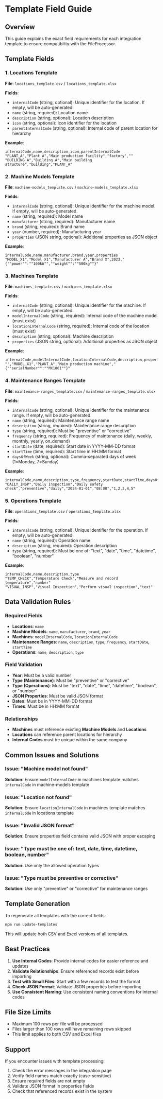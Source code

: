 # Template Field Guide

## Overview

This guide explains the exact field requirements for each integration template to ensure compatibility with the FileProcessor.

## Template Fields

### 1. Locations Template

**File**: `locations_template.csv` / `locations_template.xlsx`

**Fields**:
- `internalCode` (string, optional): Unique identifier for the location. If empty, will be auto-generated.
- `name` (string, required): Location name
- `description` (string, optional): Location description
- `icon` (string, optional): Icon identifier for the location
- `parentInternalCode` (string, optional): Internal code of parent location for hierarchy

**Example**:
```csv
internalCode,name,description,icon,parentInternalCode
"PLANT_A","Plant A","Main production facility","factory",""
"BUILDING_A","Building A","Main building structure","building","PLANT_A"
```

### 2. Machine Models Template

**File**: `machine-models_template.csv` / `machine-models_template.xlsx`

**Fields**:
- `internalCode` (string, optional): Unique identifier for the machine model. If empty, will be auto-generated.
- `name` (string, required): Model name
- `manufacturer` (string, required): Manufacturer name
- `brand` (string, required): Brand name
- `year` (number, required): Manufacturing year
- `properties` (JSON string, optional): Additional properties as JSON object

**Example**:
```csv
internalCode,name,manufacturer,brand,year,properties
"MODEL_X1","Model X1","Manufacturer A","Brand X",2023,"{""power"":""100kW"",""weight"":""500kg""}"
```

### 3. Machines Template

**File**: `machines_template.csv` / `machines_template.xlsx`

**Fields**:
- `internalCode` (string, optional): Unique identifier for the machine. If empty, will be auto-generated.
- `modelInternalCode` (string, required): Internal code of the machine model (must exist)
- `locationInternalCode` (string, required): Internal code of the location (must exist)
- `description` (string, optional): Machine description
- `properties` (JSON string, optional): Additional properties as JSON object

**Example**:
```csv
internalCode,modelInternalCode,locationInternalCode,description,properties
"","MODEL_X1","PLANT_A","Main production machine","{""serialNumber"":""MX1001""}"
```

### 4. Maintenance Ranges Template

**File**: `maintenance-ranges_template.csv` / `maintenance-ranges_template.xlsx`

**Fields**:
- `internalCode` (string, optional): Unique identifier for the maintenance range. If empty, will be auto-generated.
- `name` (string, required): Maintenance range name
- `description` (string, required): Maintenance range description
- `type` (string, required): Must be "preventive" or "corrective"
- `frequency` (string, required): Frequency of maintenance (daily, weekly, monthly, yearly, on_demand)
- `startDate` (date, required): Start date in YYYY-MM-DD format
- `startTime` (time, required): Start time in HH:MM format
- `daysOfWeek` (string, optional): Comma-separated days of week (1=Monday, 7=Sunday)

**Example**:
```csv
internalCode,name,description,type,frequency,startDate,startTime,daysOfWeek
"DAILY_INSP","Daily Inspection","Daily safety check","preventive","daily","2024-01-01","08:00","1,2,3,4,5"
```

### 5. Operations Template

**File**: `operations_template.csv` / `operations_template.xlsx`

**Fields**:
- `internalCode` (string, optional): Unique identifier for the operation. If empty, will be auto-generated.
- `name` (string, required): Operation name
- `description` (string, required): Operation description
- `type` (string, required): Must be one of: "text", "date", "time", "datetime", "boolean", "number"

**Example**:
```csv
internalCode,name,description,type
"TEMP_CHECK","Temperature Check","Measure and record temperature","number"
"VISUAL_INSP","Visual Inspection","Perform visual inspection","text"
```

## Data Validation Rules

### Required Fields
- **Locations**: `name`
- **Machine Models**: `name`, `manufacturer`, `brand`, `year`
- **Machines**: `modelInternalCode`, `locationInternalCode`
- **Maintenance Ranges**: `name`, `description`, `type`, `frequency`, `startDate`, `startTime`
- **Operations**: `name`, `description`, `type`

### Field Validation
- **Year**: Must be a valid number
- **Type (Maintenance)**: Must be "preventive" or "corrective"
- **Type (Operations)**: Must be "text", "date", "time", "datetime", "boolean", or "number"
- **JSON Properties**: Must be valid JSON format
- **Dates**: Must be in YYYY-MM-DD format
- **Times**: Must be in HH:MM format

### Relationships
- **Machines** must reference existing **Machine Models** and **Locations**
- **Locations** can reference parent locations for hierarchy
- **Internal Codes** must be unique within the same company

## Common Issues and Solutions

### Issue: "Machine model not found"
**Solution**: Ensure `modelInternalCode` in machines template matches `internalCode` in machine-models template

### Issue: "Location not found"
**Solution**: Ensure `locationInternalCode` in machines template matches `internalCode` in locations template

### Issue: "Invalid JSON format"
**Solution**: Ensure properties field contains valid JSON with proper escaping

### Issue: "Type must be one of: text, date, time, datetime, boolean, number"
**Solution**: Use only the allowed operation types

### Issue: "Type must be preventive or corrective"
**Solution**: Use only "preventive" or "corrective" for maintenance ranges

## Template Generation

To regenerate all templates with the correct fields:

```bash
npm run update-templates
```

This will update both CSV and Excel versions of all templates.

## Best Practices

1. **Use Internal Codes**: Provide internal codes for easier reference and updates
2. **Validate Relationships**: Ensure referenced records exist before importing
3. **Test with Small Files**: Start with a few records to test the format
4. **Check JSON Format**: Validate JSON properties before importing
5. **Use Consistent Naming**: Use consistent naming conventions for internal codes

## File Size Limits

- Maximum 100 rows per file will be processed
- Files larger than 100 rows will have remaining rows skipped
- This limit applies to both CSV and Excel files

## Support

If you encounter issues with template processing:

1. Check the error messages in the integration page
2. Verify field names match exactly (case-sensitive)
3. Ensure required fields are not empty
4. Validate JSON format in properties fields
5. Check that referenced records exist in the system
